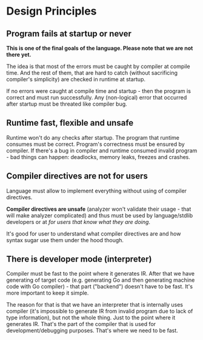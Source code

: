 # Design Principles

## Program fails at startup or never

**This is one of the final goals of the language. Please note that we are not there yet.**

The idea is that most of the errors must be caught by compiler at compile time. And the rest of them, that are hard to catch (without sacrificing compiler's simplicity) are checked in runtime at startup.

If no errors were caught at compile time and startup - then the program is correct and must run successfully. Any (non-logical) error that occurred after startup must be threated like compiler bug.

## Runtime fast, flexible and unsafe

Runtime won't do any checks after startup. The program that runtime consumes must be correct. Program's correctness must be ensured by compiler. If there's a bug in compiler and runtime consumed invalid program - bad things can happen: deadlocks, memory leaks, freezes and crashes.

## Compiler directives are not for users

Language must allow to implement everything without using of compiler directives.

**Compiler directives are unsafe** (analyzer won't validate their usage - that will make analyzer complicated) and thus must be used by language/stdlib developers or at _for users that know what they are doing_.

It's good for user to understand what compiler directives are and how syntax sugar use them under the hood though.

## There is developer mode (interpreter)

Compiler must be fast to the point where it generates IR. After that we have generating of target code (e.g. generating Go and then generating machine code with Go compiler) - that part ("backend") doesn't have to be fast. It's more important to keep it simple.

The reason for that is that we have an interpreter that is internally uses compiler (it's impossible to generate IR from invalid program due to lack of type information), but not the whole thing. Just to the point where it generates IR. That's the part of the compiler that is used for development/debugging purposes. That's where we need to be fast.
